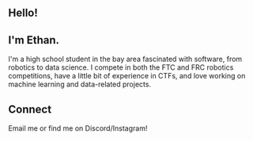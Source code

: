 ## Hello!

## I'm Ethan. 
I'm a high school student in the bay area fascinated with software, from
robotics to data science. I compete in both the FTC and FRC robotics 
competitions, have a little bit of experience in CTFs, and love working
on machine learning and data-related projects.

## Connect
Email me or find me on Discord/Instagram! 

<!--
**e3l/e3l** is a ✨ _special_ ✨ repository because its `README.md` (this file) appears on your GitHub profile.

Here are some ideas to get you started:

- 🔭 I’m currently working on ...
- 🌱 I’m currently learning ...
- 👯 I’m looking to collaborate on ...
- 🤔 I’m looking for help with ...
- 💬 Ask me about ...
- 📫 How to reach me: ...
- 😄 Pronouns: ...
- ⚡ Fun fact: ...
-->
